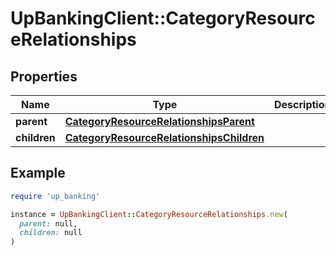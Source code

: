 # UpBankingClient::CategoryResourceRelationships

## Properties

| Name | Type | Description | Notes |
| ---- | ---- | ----------- | ----- |
| **parent** | [**CategoryResourceRelationshipsParent**](CategoryResourceRelationshipsParent.md) |  |  |
| **children** | [**CategoryResourceRelationshipsChildren**](CategoryResourceRelationshipsChildren.md) |  |  |

## Example

```ruby
require 'up_banking'

instance = UpBankingClient::CategoryResourceRelationships.new(
  parent: null,
  children: null
)
```

